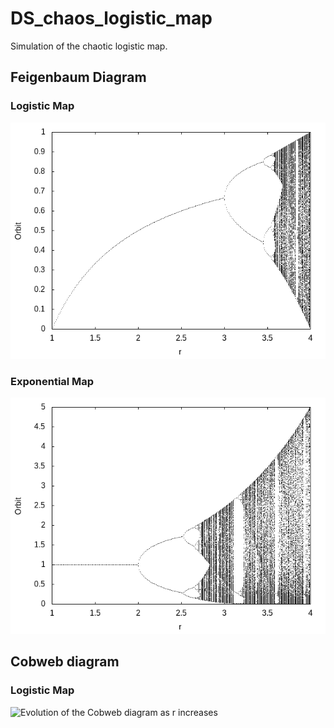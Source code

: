 # DS_chaos_logistic_map
Simulation of the chaotic logistic map.

## Feigenbaum Diagram

### Logistic Map

![Logistic Map](https://github.com/gcontesini/DS_chaos_logistic_map/blob/master/feigenbaum_diagram_log.png)

### Exponential Map

![Exponential Map](https://github.com/gcontesini/DS_chaos_logistic_map/blob/master/feigenbaum_diagram_exp.png)

## Cobweb diagram

### Logistic Map

![Evolution of the Cobweb diagram as r increases](https://github.com/gcontesini/DS_chaos_logistic_map/blob/master/cobweb_diagram_r_.gif)
